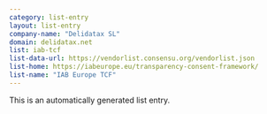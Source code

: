 ```yaml
---
category: list-entry
layout: list-entry
company-name: "Delidatax SL"
domain: delidatax.net
list: iab-tcf
list-data-url: https://vendorlist.consensu.org/vendorlist.json
list-home: https://iabeurope.eu/transparency-consent-framework/
list-name: "IAB Europe TCF"
---
```


This is an automatically generated list entry.
